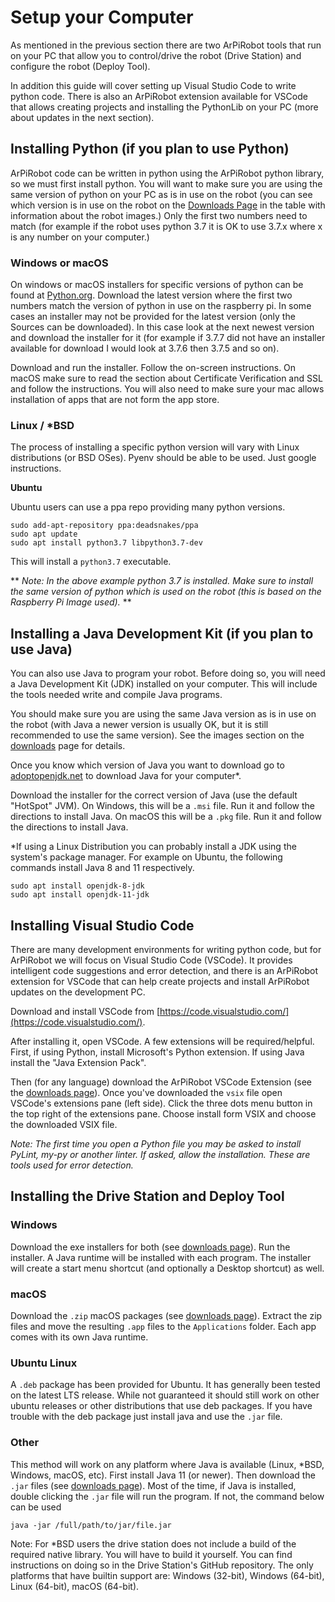 # Setup your Computer

As mentioned in the previous section there are two ArPiRobot tools that run on your PC that allow you to control/drive the robot (Drive Station) and configure the robot (Deploy Tool).

In addition this guide will cover setting up Visual Studio Code to write python code. There is also an ArPiRobot extension available for VSCode that allows creating projects and installing the PythonLib on your PC (more about updates in the next section).

## Installing Python (if you plan to use Python)

ArPiRobot code can be written in python using the ArPiRobot python library, so we must first install python. You will want to make sure you are using the same version of python on your PC as is in use on the robot (you can see which version is in use on the robot on the [Downloads Page](../downloads/latest.md) in the table with information about the robot images.) Only the first two numbers need to match (for example if the robot uses python 3.7 it is OK to use 3.7.x where x is any number on your computer.)

### Windows or macOS
On windows or macOS installers for specific versions of python can be found at [Python.org](https://www.python.org/downloads/). Download the latest version where the first two numbers match the version of python in use on the raspberry pi. In some cases an installer may not be provided for the latest version (only the Sources can be downloaded). In this case look at the next newest version and download the installer for it (for example if 3.7.7 did not have an installer available for download I would look at 3.7.6 then 3.7.5 and so on).

Download and run the installer. Follow the on-screen instructions. On macOS make sure to read the section about Certificate Verification and SSL and follow the instructions. You will also need to make sure your mac allows installation of apps that are not form the app store.

### Linux / *BSD
The process of installing a specific python version will vary with Linux distributions (or BSD OSes). Pyenv should be able to be used. Just google instructions.

**Ubuntu**

Ubuntu users can use a ppa repo providing many python versions.

```
sudo add-apt-repository ppa:deadsnakes/ppa
sudo apt update
sudo apt install python3.7 libpython3.7-dev
```

This will install a `python3.7` executable.

** *Note: In the above example python 3.7 is installed. Make sure to install the same version of python which is used on the robot (this is based on the Raspberry Pi Image used).* **

## Installing a Java Development Kit (if you plan to use Java)

You can also use Java to program your robot. Before doing so, you will need a Java Development Kit (JDK) installed on your computer. This will include the tools needed write and compile Java programs.

You should make sure you are using the same Java version as is in use on the robot (with Java a newer version is usually OK, but it is still recommended to use the same version). See the images section on the [downloads](../downloads/latest.md) page for details. 

Once you know which version of Java you want to download go to [adoptopenjdk.net](https://adoptopenjdk.net/) to download Java for your computer&ast;.

Download the installer for the correct version of Java (use the default "HotSpot" JVM). On Windows, this will be a `.msi` file. Run it and follow the directions to install Java. On macOS this will be a `.pkg` file. Run it and follow the directions to install Java.

&ast;If using a Linux Distribution you can probably install a JDK using the system's package manager. For example on Ubuntu, the following commands install Java 8 and 11 respectively.

```
sudo apt install openjdk-8-jdk
sudo apt install openjdk-11-jdk
```

## Installing Visual Studio Code
There are many development environments for writing python code, but for ArPiRobot we will focus on Visual Studio Code (VSCode). It provides intelligent code suggestions and error detection, and there is an ArPiRobot extension for VSCode that can help create projects and install ArPiRobot updates on the development PC.

Download and install VSCode from [https://code.visualstudio.com/](https://code.visualstudio.com/).

After installing it, open VSCode. A few extensions will be required/helpful. First, if using Python, install Microsoft's Python extension. If using Java install the "Java Extension Pack".

Then (for any language) download the ArPiRobot VSCode Extension (see the [downloads page](../downloads/latest.md)). Once you've downloaded the `vsix` file open VSCode's extensions pane (left side). Click the three dots menu button in the top right of the extensions pane. Choose install form VSIX and choose the downloaded VSIX file.

*Note: The first time you open a Python file you may be asked to install PyLint, my-py or another linter. If asked, allow the installation. These are tools used for error detection.*

## Installing the Drive Station and Deploy Tool

### Windows
Download the exe installers for both (see [downloads page](../downloads/latest.md)). Run the installer. A Java runtime will be installed with each program. The installer will create a start menu shortcut (and optionally a Desktop shortcut) as well.

### macOS
Download the `.zip` macOS packages (see [downloads page](../downloads/latest.md)). Extract the zip files and move the resulting `.app` files to the `Applications` folder. Each app comes with its own Java runtime.

### Ubuntu Linux
A `.deb` package has been provided for Ubuntu. It has generally been tested on the latest LTS release. While not guaranteed it should still work on other ubuntu releases or other distributions that use deb packages. If you have trouble with the deb package just install java and use the `.jar` file.

### Other
This method will work on any platform where Java is available (Linux, *BSD, Windows, macOS, etc). First install Java 11 (or newer). Then download the `.jar` files (see [downloads page](../downloads/latest.md)). Most of the time, if Java is installed, double clicking the `.jar` file will run the program. If not, the command below can be used

```
java -jar /full/path/to/jar/file.jar
```

Note: For &ast;BSD users the drive station does not include a build of the required native library. You will have to build it yourself. You can find instructions on doing so in the Drive Station's GitHub repository. The only platforms that have builtin support are: Windows (32-bit), Windows (64-bit), Linux (64-bit), macOS (64-bit).
